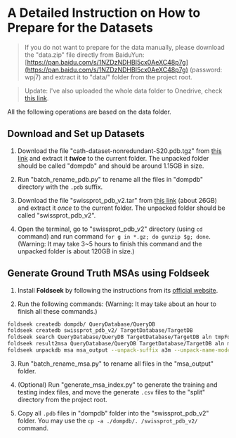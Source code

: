 # A Detailed Instruction on How to Prepare for the Datasets

> If you do not want to prepare for the data manually, please download the "data.zip" file directly from BaiduYun: [https://pan.baidu.com/s/1NZDzNDHBI5cx0AeXC48p7g](https://pan.baidu.com/s/1NZDzNDHBI5cx0AeXC48p7g) (password: wpj7) and extract it to "data/" folder from the project root.

> Update: I've also uploaded the whole data folder to Onedrive, check [this link](https://1drv.ms/u/s!AkWnPAbKHjCo0yUoGHDIGYQ-v4UU?e=2exqIj).

All the following operations are based on the data folder.

## Download and Set up Datasets

1. Download the file "cath-dataset-nonredundant-S20.pdb.tgz" from [this link](http://download.cathdb.info/cath/releases/latest-release/non-redundant-data-sets/cath-dataset-nonredundant-S20.pdb.tgz) and extract it ***twice*** to the current folder. The unpacked folder should be called "dompdb" and should be around 1.15GB in size.

2. Run "batch_rename_pdb.py" to rename all the files in "dompdb" directory with the `.pdb` suffix.

3. Download the file "swissprot_pdb_v2.tar" from [this link](https://ftp.ebi.ac.uk/pub/databases/alphafold/v2/swissprot_pdb_v2.tar) (about 26GB) and extract it *once* to the current folder. The unpacked folder should be called "swissprot_pdb_v2".

4. Open the terminal, go to "swissprot_pdb_v2" directory (using `cd` command) and run command `for g in *.gz; do gunzip $g; done`. (Warning: It may take 3~5 hours to finish this command and the unpacked folder is about 120GB in size.)

## Generate Ground Truth MSAs using Foldseek

1. Install **Foldseek** by following the instructions from its [official website](https://github.com/steineggerlab/foldseek).

2. Run the following commands: (Warning: It may take about an hour to finish all these commands.)

```bash
foldseek createdb dompdb/ QueryDatabase/QueryDB
foldseek createdb swissprot_pdb_v2/ TargetDatabase/TargetDB
foldseek search QueryDatabase/QueryDB TargetDatabase/TargetDB aln tmpFolder -a
foldseek result2msa QueryDatabase/QueryDB TargetDatabase/TargetDB aln msa --msa-format-mode 6
foldseek unpackdb msa msa_output --unpack-suffix a3m --unpack-name-mode 0
```

3. Run "batch_rename_msa.py" to rename all files in the "msa_output" folder.

4. (Optional) Run "generate_msa_index.py" to generate the training and testing index files, and move the generate `.csv` files to the "split" directory from the project root.

5. Copy all `.pdb` files in "dompdb" folder into the "swissprot_pdb_v2" folder. You may use the `cp -a ./dompdb/. /swissprot_pdb_v2/` command.
